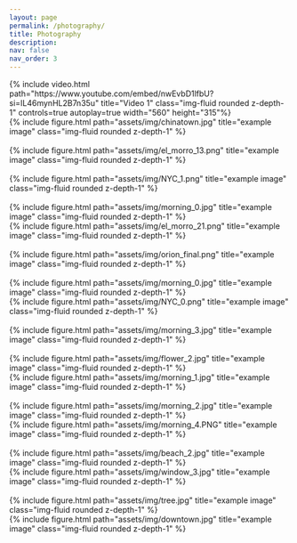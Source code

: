 ```yaml
---
layout: page
permalink: /photography/
title: Photography
description:
nav: false
nav_order: 3
---
```


<div class="row justify-content-center">
    <div class="col-sm mt-3 mt-md-0 text-center">
        {% include video.html path="https://www.youtube.com/embed/nwEvbD1lfbU?si=IL46mynHL2B7n35u" title="Video 1" class="img-fluid rounded z-depth-1" controls=true autoplay=true width="560" height="315"%}
    </div>
</div>

<div class="row">
    <div class="col-sm mt-3 mt-md-0">
        {% include figure.html path="assets/img/chinatown.jpg" title="example image" class="img-fluid rounded z-depth-1" %}
    </div>
</div>
<br>

<div class="row">
    <div class="col-sm mt-3 mt-md-0">
        {% include figure.html path="assets/img/el_morro_13.png" title="example image" class="img-fluid rounded z-depth-1" %}
    </div>
</div>
<br>

<div class="row">
    <div class="col-sm mt-3 mt-md-0">
        {% include figure.html path="assets/img/NYC_1.png" title="example image" class="img-fluid rounded z-depth-1" %}
    </div>
</div>
<br>
<div class="row">
    <div class="col-sm mt-3 mt-md-0">
        {% include figure.html path="assets/img/morning_0.jpg" title="example image" class="img-fluid rounded z-depth-1" %}
    </div>
    <div class="col-sm mt-3 mt-md-0">
        {% include figure.html path="assets/img/el_morro_21.png" title="example image" class="img-fluid rounded z-depth-1" %}
    </div>
</div>

<br>
<div class="row">
    <div class="col-sm mt-3 mt-md-0">
        {% include figure.html path="assets/img/orion_final.png" title="example image" class="img-fluid rounded z-depth-1" %}
    </div>
</div>
<br>

<div class="row">
    <div class="col-sm mt-3 mt-md-0">
        {% include figure.html path="assets/img/morning_0.jpg" title="example image" class="img-fluid rounded z-depth-1" %}
    </div>
    <div class="col-sm mt-3 mt-md-0">
        {% include figure.html path="assets/img/NYC_0.png" title="example image" class="img-fluid rounded z-depth-1" %}
    </div>
</div>

<br>

<div class="row">
    <div class="col-sm mt-3 mt-md-0">
        {% include figure.html path="assets/img/morning_3.jpg" title="example image" class="img-fluid rounded z-depth-1" %}
    </div>
</div>

<br>

<div class="row">
    <div class="col-sm mt-3 mt-md-0">
        {% include figure.html path="assets/img/flower_2.jpg" title="example image" class="img-fluid rounded z-depth-1" %}
    </div>
    <div class="col-sm mt-3 mt-md-0">
        {% include figure.html path="assets/img/morning_1.jpg" title="example image" class="img-fluid rounded z-depth-1" %}
    </div>
</div>
<br>

<div class="row">
    <div class="col-sm mt-3 mt-md-0">
        {% include figure.html path="assets/img/morning_2.jpg" title="example image" class="img-fluid rounded z-depth-1" %}
    </div>
    <div class="col-sm mt-3 mt-md-0">
        {% include figure.html path="assets/img/morning_4.PNG" title="example image" class="img-fluid rounded z-depth-1" %}
    </div>
</div>



<br>

<div class="row">
    <div class="col-sm mt-3 mt-md-0">
        {% include figure.html path="assets/img/beach_2.jpg" title="example image" class="img-fluid rounded z-depth-1" %}
    </div>
    <div class="col-sm mt-3 mt-md-0">
        {% include figure.html path="assets/img/window_3.jpg" title="example image" class="img-fluid rounded z-depth-1" %}
    </div>
</div>

<br>
<div class="row">
    <div class="col-sm mt-3 mt-md-0">
        {% include figure.html path="assets/img/tree.jpg" title="example image" class="img-fluid rounded z-depth-1" %}
    </div>
    <div class="col-sm mt-3 mt-md-0">
        {% include figure.html path="assets/img/downtown.jpg" title="example image" class="img-fluid rounded z-depth-1" %}
    </div>
</div>
